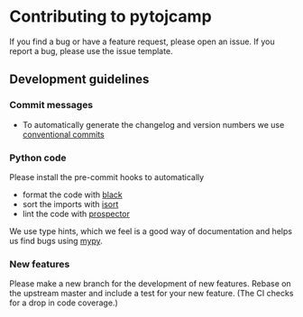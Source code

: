 # Contributing to pytojcamp

If you find a bug or have a feature request, please open an issue. If you report a bug, please use the issue template.

## Development guidelines

### Commit messages

- To automatically generate the changelog and version numbers we use [conventional commits](https://www.conventionalcommits.org/en/v1.0.0-beta.2/)

### Python code

Please install the pre-commit hooks to automatically

- format the code with [black](https://github.com/psf/black)
- sort the imports with [isort](https://pycqa.github.io/isort/)
- lint the code with [prospector](http://prospector.landscape.io/en/master/)

We use type hints, which we feel is a good way of documentation and helps us find bugs using [mypy](http://mypy-lang.org/).

### New features

Please make a new branch for the development of new features. Rebase on the upstream master and include a test for your new feature. (The CI checks for a drop in code coverage.)
